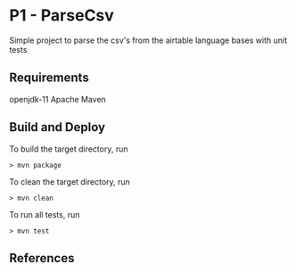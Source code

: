 # P1 - ParseCsv
Simple project to parse the csv's from the airtable language bases with unit tests

## Requirements
openjdk-11
Apache Maven

## Build and Deploy
To build the target directory, run
```{bash}
> mvn package
```
To clean the target directory, run
```{bash}
> mvn clean
```
To run all tests, run
```{bash}
> mvn test
```

## References
